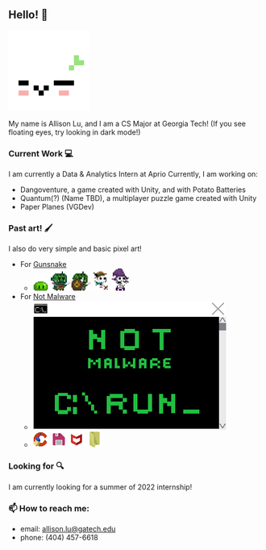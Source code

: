 ## Hello! 🌱
![dango](images/dango.gif)

My name is Allison Lu, and I am a CS Major at Georgia Tech! (If you see floating eyes, try looking in dark mode!)

### Current Work 💻
I am currently a Data & Analytics Intern at Aprio
Currently, I am working on:
- Dangoventure, a game created with Unity, and with Potato Batteries
- Quantum(?) (Name TBD), a multiplayer puzzle game created with Unity
- Paper Planes (VGDev)

### Past art! 🖌️
I also do very simple and basic pixel art!
* For [Gunsnake](https://randomerz.itch.io/gunsnake?secret=4LKq46yjGTfbHatxsqt8vJGBs)
    * ![Slime](images/gunsnake/GreenslimeIdle.gif)
      ![Goblin](images/gunsnake/GoblinWentOnADiet.gif)
      ![Shield](images/gunsnake/Gobshield.gif)
      ![Archer](images/gunsnake/Archer.gif)
      ![Wizard](images/gunsnake/Wizard.gif)
* For [Not Malware](https://rnewton.itch.io/not-malware)
    * ![welcome](images/notmalware/welcomeConsole.gif)
    * ![Ccleaner](images/notmalware/Ccleaner.png)
      ![Floppydisk](images/notmalware/floppydisk.gif)
      ![Mcafee](images/notmalware/Mcafee.png)
      ![Folder](images/notmalware/folder.gif)

### Looking for 🔍
I am currently looking for a summer of 2022 internship!

### 📫 How to reach me:
- email: allison.lu@gatech.edu
- phone: (404) 457-6618
